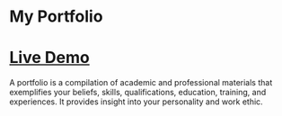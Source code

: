 # My Portfolio
# [Live Demo](https://my-portfolio-seven-beta-92.vercel.app/)
A portfolio is a compilation of academic and professional materials that exemplifies your beliefs, skills, qualifications, education, training, and experiences. It provides insight into your personality and work ethic.
